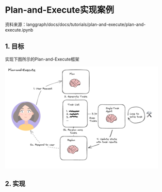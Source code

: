 # Plan-and-Execute实现案例

资料来源：langgraph/docs/docs/tutorials/plan-and-execute/plan-and-execute.ipynb

## 1. 目标

实现下图所示的Plan-and-Execute框架

![Plan-and-Execute框架](../img/img0.png)

## 2. 实现

